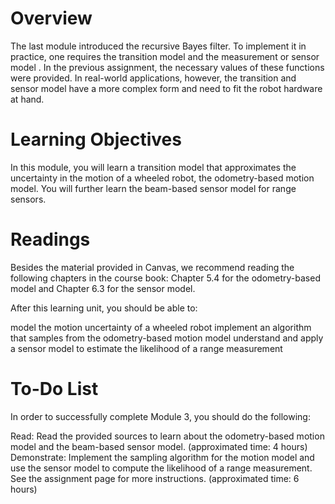 # Overview
The last module introduced the recursive Bayes filter. To implement it in practice, one requires the transition model  and the measurement or sensor model . In the previous assignment, the necessary values of these functions were provided. In real-world applications, however, the transition and sensor model have a more complex form and need to fit the robot hardware at hand. 

# Learning Objectives

In this module, you will learn a transition model that approximates the uncertainty in the motion of a wheeled robot, the odometry-based motion model. You will further learn the beam-based sensor model for range sensors.

# Readings

Besides the material provided in Canvas, we recommend reading the following chapters in the course book: Chapter 5.4 for the odometry-based model and Chapter 6.3  for the sensor model.

After this learning unit, you should be able to:

model the motion uncertainty of a wheeled robot
implement an algorithm that samples from the odometry-based motion model
understand and apply a sensor model to estimate the likelihood of a range measurement

# To-Do List
In order to successfully complete Module 3, you should do the following: 

Read: Read the provided sources to learn about the odometry-based motion model and the beam-based sensor model.  (approximated time: 4 hours)
Demonstrate: Implement the sampling algorithm for the motion model and use the sensor model to compute the likelihood of a range measurement. See the assignment page for more instructions. (approximated time: 6 hours)